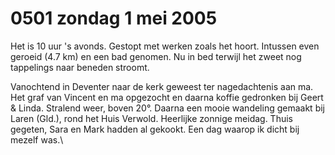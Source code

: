 # 0501 zondag 1 mei 2005
Het is 10 uur 's avonds. Gestopt met  werken zoals het hoort. Intussen even geroeid (4.7 km) en een bad genomen. Nu in bed terwijl het zweet nog tappelings naar beneden stroomt. 

Vanochtend in Deventer naar de kerk geweest ter nagedachtenis aan ma. Het graf van Vincent en ma opgezocht en daarna koffie gedronken bij Geert & Linda. Stralend weer, boven 20°. Daarna een mooie wandeling gemaakt bij Laren (Gld.), rond het Huis Verwold. Heerlijke zonnige meidag. Thuis gegeten, Sara en Mark hadden al gekookt. Een dag waarop ik dicht bij mezelf was.\